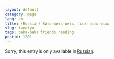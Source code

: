 ```yaml
---
layout: default
category: mega
lang: en
title: (Russian) Вить-вить-вить, тьох-тьох-тьох
slug: tweetya
tags: baka-baka friends reading 
postid: 1201
---
```

<p>Sorry, this entry is only available in <a href="/mega/export/getposts.php">Russian</a>.</p>